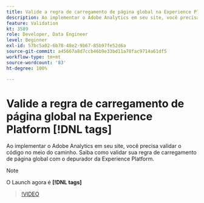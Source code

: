 ```yaml
---
title: Valide a regra de carregamento de página global na Experience Platform [!DNL tags]
description: Ao implementar o Adobe Analytics em seu site, você precisa validar o código no meio do caminho. Saiba como validar sua regra de carregamento de página global com o depurador da Experience Platform.
feature: Validation
kt: 3589
role: Developer, Data Engineer
level: Beginner
exl-id: 57bc5a02-6b78-48e2-9b67-85b97fe52d6a
source-git-commit: a45667a8d7ccb46b9e33bd11a78fac9714a61df5
workflow-type: tm+mt
source-wordcount: '83'
ht-degree: 100%

---
```


# Valide a regra de carregamento de página global na Experience Platform [!DNL tags]

Ao implementar o Adobe Analytics em seu site, você precisa validar o código no meio do caminho. Saiba como validar sua regra de carregamento de página global com o depurador da Experience Platform.

>[!NOTE]
>
> O Launch agora é **[!DNL tags]**

>[!VIDEO](https://video.tv.adobe.com/v/28776/?quality=12&learn=on)
